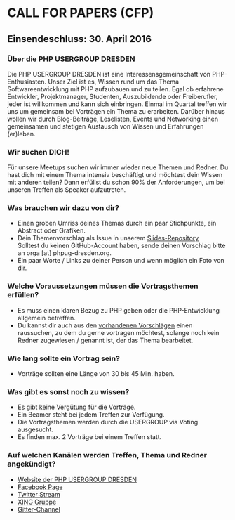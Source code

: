 # CALL FOR PAPERS (CFP)

## Einsendeschluss: 30. April 2016

### Über die PHP USERGROUP DRESDEN

Die PHP USERGROUP DRESDEN ist eine Interessensgemeinschaft von PHP-Enthusiasten. 
Unser Ziel ist es, Wissen rund um das Thema Softwareentwicklung mit PHP aufzubauen und zu teilen. 
Egal ob erfahrene Entwickler, Projektmanager, Studenten, Auszubildende oder Freiberufler, jeder ist willkommen und kann sich einbringen. 
Einmal im Quartal treffen wir uns um gemeinsam bei Vorträgen ein Thema zu erarbeiten. 
Darüber hinaus wollen wir durch Blog-Beiträge, Leselisten, Events und Networking einen gemeinsamen und stetigen Austausch von Wissen und Erfahrungen (er)leben.

### Wir suchen DICH!

Für unsere Meetups suchen wir immer wieder neue Themen und Redner.
Du hast dich mit einem Thema intensiv beschäftigt und möchtest dein Wissen mit anderen teilen? Dann erfüllst du schon 90% der Anforderungen, um bei unseren Treffen als Speaker aufzutreten.

### Was brauchen wir dazu von dir?

* Einen groben Umriss deines Themas durch ein paar Stichpunkte, ein Abstract oder Grafiken.
* Dein Themenvorschlag als Issue in unserem [Slides-Repository](https://github.com/php-usergroup-dresden/slides/issues)  
Solltest du keinen GitHub-Account haben, sende deinen Vorschlag bitte an orga [at] phpug-dresden.org.
* Ein paar Worte / Links zu deiner Person und wenn möglich ein Foto von dir.

### Welche Voraussetzungen müssen die Vortragsthemen erfüllen?

* Es muss einen klaren Bezug zu PHP geben oder die PHP-Entwicklung allgemein betreffen.
* Du kannst dir auch aus den [vorhandenen Vorschlägen](https://github.com/php-usergroup-dresden/slides/issues) einen raussuchen, 
zu dem du gerne vortragen möchtest, solange noch kein Redner zugewiesen / genannt ist, der das Thema bearbeitet.

### Wie lang sollte ein Vortrag sein?

* Vorträge sollten eine Länge von 30 bis 45 Min. haben.

### Was gibt es sonst noch zu wissen?

* Es gibt keine Vergütung für die Vorträge.
* Ein Beamer steht bei jedem Treffen zur Verfügung.
* Die Vortragsthemen werden durch die USERGROUP via Voting ausgesucht.
* Es finden max. 2 Vorträge bei einem Treffen statt.

### Auf welchen Kanälen werden Treffen, Thema und Redner angekündigt?

* [Website der PHP USERGROUP DRESDEN](http://www.phpug-dresden.org)
* [Facebook Page](https://www.facebook.com/pages/PHP-USERGROUP-DRESDEN/1623896237827037)
* [Twitter Stream](https://twitter.com/phpugdd)
* [XING Gruppe](https://www.xing.com/communities/groups/php-usergroup-dresden-bac6-1084388)
* [Gitter-Channel](https://gitter.im/php-usergroup-dresden/phpugdd)
